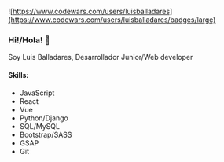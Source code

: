 ![https://www.codewars.com/users/luisballadares](https://www.codewars.com/users/luisballadares/badges/large)

### Hi!/Hola! 👋

Soy Luis Balladares, Desarrollador Junior/Web developer

#### Skills:
- JavaScript
- React
- Vue
- Python/Django
- SQL/MySQL
- Bootstrap/SASS
- GSAP
- Git

<!--
**LuchoMate/LuchoMate** is a ✨ _special_ ✨ repository because its `README.md` (this file) appears on your GitHub profile.

Here are some ideas to get you started:

- 🔭 I’m currently working on ...
- 🌱 I’m currently learning ...
- 👯 I’m looking to collaborate on ...
- 🤔 I’m looking for help with ...
- 💬 Ask me about ...
- 📫 How to reach me: ...
- 😄 Pronouns: ...
- ⚡ Fun fact: ...
-->
